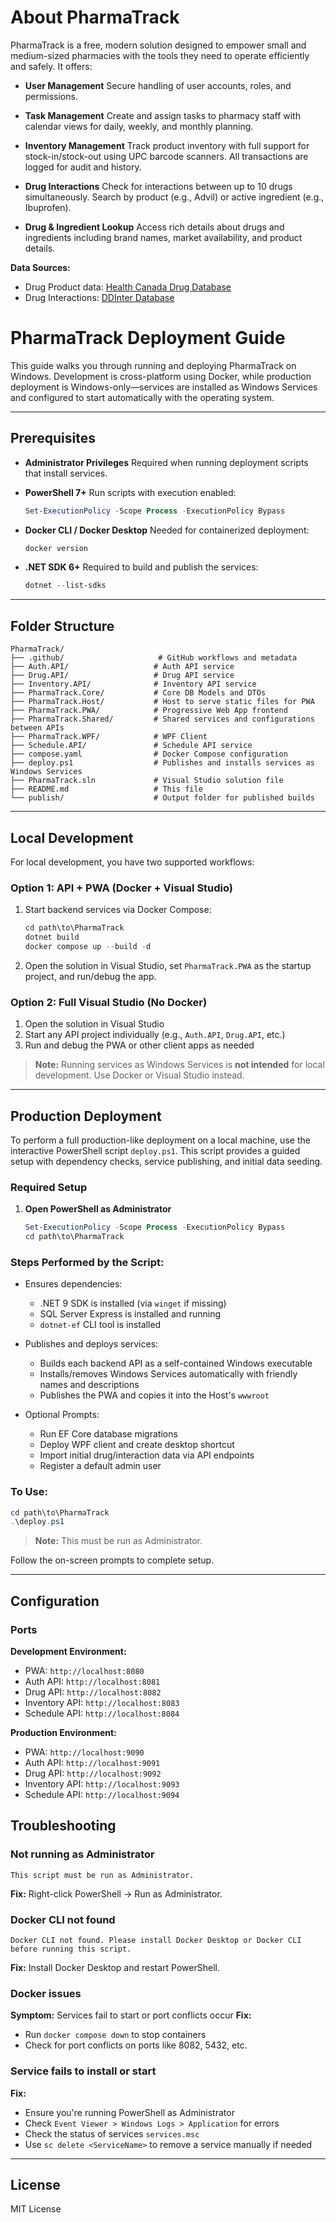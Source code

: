 ﻿# About PharmaTrack

PharmaTrack is a free, modern solution designed to empower small and medium-sized pharmacies with the tools they need to operate efficiently and safely. It offers:

* **User Management**
  Secure handling of user accounts, roles, and permissions.

* **Task Management**
  Create and assign tasks to pharmacy staff with calendar views for daily, weekly, and monthly planning.

* **Inventory Management**
  Track product inventory with full support for stock-in/stock-out using UPC barcode scanners. All transactions are logged for audit and history.

* **Drug Interactions**
  Check for interactions between up to 10 drugs simultaneously. Search by product (e.g., Advil) or active ingredient (e.g., Ibuprofen).

* **Drug & Ingredient Lookup**
  Access rich details about drugs and ingredients including brand names, market availability, and product details.

**Data Sources:**

* Drug Product data: [Health Canada Drug Database](https://www.canada.ca/en/health-canada/services/drugs-health-products/drug-products/drug-product-database.html)
* Drug Interactions: [DDInter Database](https://ddinter.scbdd.com/)

# PharmaTrack Deployment Guide

This guide walks you through running and deploying PharmaTrack on Windows. Development is cross-platform using Docker, while production deployment is Windows-only—services are installed as Windows Services and configured to start automatically with the operating system.

---

## Prerequisites

* **Administrator Privileges**
  Required when running deployment scripts that install services.

* **PowerShell 7+**
  Run scripts with execution enabled:

  ```powershell
  Set-ExecutionPolicy -Scope Process -ExecutionPolicy Bypass
  ```

* **Docker CLI / Docker Desktop**
  Needed for containerized deployment:

  ```powershell
  docker version
  ```

* **.NET SDK 6+**
  Required to build and publish the services:

  ```powershell
  dotnet --list-sdks
  ```

---

## Folder Structure

```
PharmaTrack/
├── .github/                     # GitHub workflows and metadata
├── Auth.API/                   # Auth API service
├── Drug.API/                   # Drug API service
├── Inventory.API/              # Inventory API service
├── PharmaTrack.Core/           # Core DB Models and DTOs
├── PharmaTrack.Host/           # Host to serve static files for PWA
├── PharmaTrack.PWA/            # Progressive Web App frontend
├── PharmaTrack.Shared/         # Shared services and configurations between APIs
├── PharmaTrack.WPF/            # WPF Client
├── Schedule.API/               # Schedule API service
├── compose.yaml                # Docker Compose configuration
├── deploy.ps1                  # Publishes and installs services as Windows Services
├── PharmaTrack.sln             # Visual Studio solution file
├── README.md                   # This file
└── publish/                    # Output folder for published builds
```

---

## Local Development

For local development, you have two supported workflows:

### Option 1: API + PWA (Docker + Visual Studio)

1. Start backend services via Docker Compose:

   ```powershell
   cd path\to\PharmaTrack
   dotnet build
   docker compose up --build -d
   ```

2. Open the solution in Visual Studio, set `PharmaTrack.PWA` as the startup project, and run/debug the app.

### Option 2: Full Visual Studio (No Docker)

1. Open the solution in Visual Studio
2. Start any API project individually (e.g., `Auth.API`, `Drug.API`, etc.)
3. Run and debug the PWA or other client apps as needed

> **Note:** Running services as Windows Services is **not intended** for local development. Use Docker or Visual Studio instead.

---

## Production Deployment

To perform a full production-like deployment on a local machine, use the interactive PowerShell script `deploy.ps1`. This script provides a guided setup with dependency checks, service publishing, and initial data seeding.

### Required Setup

1. **Open PowerShell as Administrator**

   ```powershell
   Set-ExecutionPolicy -Scope Process -ExecutionPolicy Bypass
   cd path\to\PharmaTrack
   ```

### Steps Performed by the Script:

* Ensures dependencies:

  * .NET 9 SDK is installed (via `winget` if missing)
  * SQL Server Express is installed and running
  * `dotnet-ef` CLI tool is installed

* Publishes and deploys services:

  * Builds each backend API as a self-contained Windows executable
  * Installs/removes Windows Services automatically with friendly names and descriptions
  * Publishes the PWA and copies it into the Host's `wwwroot`

* Optional Prompts:

  * Run EF Core database migrations
  * Deploy WPF client and create desktop shortcut
  * Import initial drug/interaction data via API endpoints
  * Register a default admin user

### To Use:

```powershell
cd path\to\PharmaTrack
.\deploy.ps1
```

> **Note:** This must be run as Administrator.

Follow the on-screen prompts to complete setup.

---

## Configuration

### Ports

**Development Environment:**

* PWA: `http://localhost:8080`
* Auth API: `http://localhost:8081`
* Drug API: `http://localhost:8082`
* Inventory API: `http://localhost:8083`
* Schedule API: `http://localhost:8084`

**Production Environment:**

* PWA: `http://localhost:9090`
* Auth API: `http://localhost:9091`
* Drug API: `http://localhost:9092`
* Inventory API: `http://localhost:9093`
* Schedule API: `http://localhost:9094`

## Troubleshooting

### Not running as Administrator

```
This script must be run as Administrator.
```

**Fix:** Right-click PowerShell → Run as Administrator.

### Docker CLI not found

```
Docker CLI not found. Please install Docker Desktop or Docker CLI before running this script.
```

**Fix:** Install Docker Desktop and restart PowerShell.

### Docker issues

**Symptom:** Services fail to start or port conflicts occur
**Fix:**

* Run `docker compose down` to stop containers
* Check for port conflicts on ports like 8082, 5432, etc.

### Service fails to install or start

**Fix:**

* Ensure you're running PowerShell as Administrator
* Check `Event Viewer > Windows Logs > Application` for errors
* Check the status of services `services.msc`
* Use `sc delete <ServiceName>` to remove a service manually if needed


---

## License

MIT License
